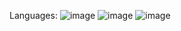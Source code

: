 Languages:
![image](https://github.com/user-attachments/assets/eb4fccba-7807-4f89-872e-ad956a5ce4bf)
![image](https://github.com/user-attachments/assets/40a9393b-eb03-4220-99f7-6c8295247496)
![image](https://github.com/user-attachments/assets/b735d4a5-bbac-4e16-9087-f639c4913a13)
